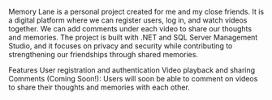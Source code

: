Memory Lane is a personal project created for me and my close friends.
It is a digital platform where we can register users, log in, and watch videos together.
We can add comments under each video to share our thoughts and memories.
The project is built with .NET and SQL Server Management Studio, and it focuses on privacy and security while contributing to strengthening our friendships through shared memories.

Features
User registration and authentication
Video playback and sharing
Comments (Coming Soon!): Users will soon be able to comment on videos to share their thoughts and memories with each other.
